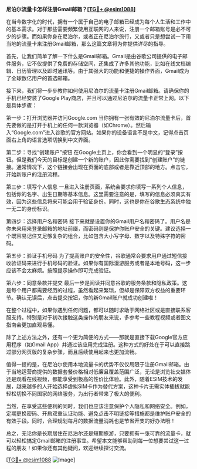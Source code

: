 **尼泊尔流量卡怎样注册Gmail邮箱？[[TG💪+ @esim1088](https://t.me/s/esim1088)]**

在当今数字化的时代，拥有一个属于自己的电子邮箱已经成为每个人生活和工作中的基本需求。对于那些需要频繁使用互联网的人来说，注册一个邮箱账号是必不可少的步骤。而如果你身在尼泊尔，或者正在尼泊尔旅行，又或者只是想尝试一下用当地的流量卡来注册Gmail邮箱，那么这篇文章将为你提供详尽的指导。

首先，让我们简单了解一下什么是Gmail邮箱。Gmail是由谷歌公司提供的电子邮件服务，它不仅提供了免费的存储空间，还集成了许多其他功能，比如在线文档编辑、日历管理以及即时通讯等。由于其强大的功能和便捷的操作界面，Gmail成为了全球数亿用户的首选邮箱。

接下来，我们将一步步教你如何使用尼泊尔的流量卡注册Gmail邮箱。请确保你的手机已经安装了Google Play商店，并且可以通过尼泊尔的流量卡正常上网。以下是具体步骤：

第一步：打开浏览器并访问Google.com
当你拥有一张有效的尼泊尔流量卡后，首先要做的是打开手机上的任何一款浏览器（如Chrome）。然后输入“Google.com”进入谷歌的官方网站。如果你的设备语言不是中文，记得点击页面右上角的语言选项切换到中文界面。

第二步：寻找“创建账户”按钮
在Google主页上，你会看到一个明显的“登录”按钮。但是我们今天的目标是创建一个新的账户，因此你需要找到“创建账户”的链接。通常情况下，这个链接会出现在页面的底部或者是靠近顶部的地方。点击它，开始新账户的注册流程。

第三步：填写个人信息
一旦进入注册页面，系统会要求你填写一系列个人信息，包括你的名字、出生日期等基本信息。这里需要注意的是，填写的信息必须真实有效，因为这些信息将来可能会用于验证身份。同时，这也是你在谷歌生态系统中独一无二的身份标识。

第四步：选择用户名和密码
接下来就是设置你的Gmail用户名和密码了。用户名是你未来用来登录邮箱的地址前缀，而密码则是保护你账户安全的关键。建议选择一个既容易记住又足够复杂的组合，比如包含大小写字母、数字以及特殊字符的密码。

第五步：验证手机号码
为了提高账户的安全性，谷歌通常会要求用户通过短信接收验证码来进行手机号码的验证。如果你有国际漫游服务或者是本地号码，这一步应该不会太麻烦。按照提示操作即可完成验证。

第六步：同意条款并提交
最后一步是阅读并同意谷歌的服务条款和隐私政策。这是每个用户都需要经历的过程，虽然看起来繁琐，但却是保障双方权益的重要环节。确认无误后，点击提交按钮，你的新Gmail账户就成功创建啦！

在整个过程中，如果你遇到任何问题，都可以随时求助于网络社区或是直接联系客服支持。特别是对于初次接触这类操作的朋友来说，多参考一些教程视频或者图文指南会更加直观易懂。

除了上述方法之外，还有一个更为简便的方式——那就是直接下载Google官方应用程序（如Gmail App）并通过该应用完成注册。这种方式的好处在于可以直接跳过部分网页版的复杂步骤，而且后续使用起来也更加流畅。

值得一提的是，在尼泊尔使用本地流量卡的优势不仅仅局限于注册Gmail邮箱。由于当地运营商提供的数据套餐价格相对低廉且覆盖范围广泛，无论是浏览社交媒体还是观看在线视频，都能享受到极高的性价比体验。此外，随着ESIM技术的发展，越来越多的人开始选择虚拟SIM卡作为替代方案，这种卡片无需实体插拔就能轻松切换不同国家的网络服务，为出行者带来了极大的便利。

当然，在享受这些便利的同时，我们也应该注意保护个人隐私和网络安全。例如，定期更换密码、开启双重认证功能、避免点击不明链接等措施都是维护账户安全的有效手段。同时，合理规划每月的数据流量消耗也是节省开支的好办法哦！

总之，无论你是长期居住在尼泊尔还是短期旅游，只要拥有一张可靠的流量卡，就可以轻松搞定Gmail邮箱的注册事宜。希望本文能够帮助到每一位想要尝试这一过程的朋友！如果你还有其他疑问，欢迎继续探讨交流。

[[TG💪+ @esim1088](https://t.me/s/esim1088) ![Image](https://i.postimg.cc/4NQfJmqS/Snipaste-2025-05-13-00-14-12.png)]